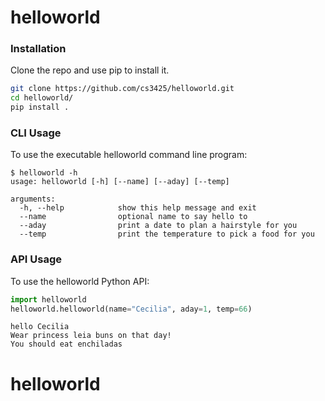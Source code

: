 
# helloworld

### Installation 
Clone the repo and use pip to install it. 
```bash
git clone https://github.com/cs3425/helloworld.git
cd helloworld/
pip install .
```

### CLI Usage 
To use the executable helloworld command line program:
```
$ helloworld -h
usage: helloworld [-h] [--name] [--aday] [--temp]

arguments:
  -h, --help            show this help message and exit
  --name                optional name to say hello to
  --aday                print a date to plan a hairstyle for you
  --temp                print the temperature to pick a food for you
```


### API Usage
To use the helloworld Python API:
```python
import helloworld
helloworld.helloworld(name="Cecilia", aday=1, temp=66)
```

```
hello Cecilia
Wear princess leia buns on that day!
You should eat enchiladas
```
# helloworld
